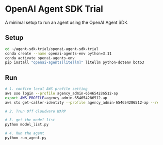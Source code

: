 # OpenAI Agent SDK Trial

A minimal setup to run an agent using the OpenAI Agent SDK.

## Setup

```bash
cd ~/agent-sdk-trial/openai-agent-sdk-trial
conda create --name openai-agents-env python=3.11
conda activate openai-agents-env
pip install "openai-agents[litellm]" litellm python-dotenv boto3
```

## Run

```bash
# 1. confirm local AWS profile setting
aws sso login --profile agency_admin-654654286512-ap
export AWS_PROFILE=agency_admin-654654286512-ap
aws sts get-caller-identity --profile agency_admin-654654286512-ap --region ap-southeast-1

# 2. Trun Off Cloudware WARP

# 3. get the model list
python model_list.py

# 4. Run the agent
python run_agent.py
```
